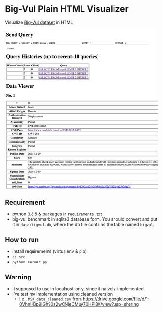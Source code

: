# Big-Vul Plain HTML Visualizer

Visualize [Big-Vul dataset](https://github.com/ZeoVan/MSR_20_Code_vulnerability_CSV_Dataset) in HTML

![Visualizer Screenshot](20231015.screenshot.png)

## Requirement

- python 3.8.5 & packages in `requirements.txt`
- big-vul benchmark in sqlite3 database form. You should convert and put it in `data/bigvul.db`, where the db file contains the table named `bigvul`.

## How to run

- install requirements (virtualenv & pip)
- `cd src`
- `python server.py`

## Warning
- It supposed to use in localhost-only, since it naively-implemented.
- I've test my implementation using cleaned version 
  - i.e., `MSR_data_cleaned.csv` from https://drive.google.com/file/d/1-0VhnHBp9IGh90s2wCNjeCMuy70HPl8X/view?usp=sharing
